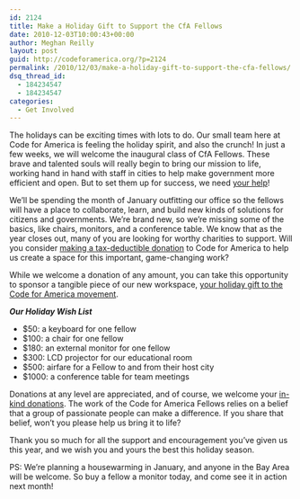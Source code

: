 ```yaml
---
id: 2124
title: Make a Holiday Gift to Support the CfA Fellows
date: 2010-12-03T10:00:43+00:00
author: Meghan Reilly
layout: post
guid: http://codeforamerica.org/?p=2124
permalink: /2010/12/03/make-a-holiday-gift-to-support-the-cfa-fellows/
dsq_thread_id:
  - 184234547
  - 184234547
categories:
  - Get Involved
---
```

[<img class="alignleft size-medium wp-image-2125" title="gift" src="http://codeforamerica.org/wp-content/uploads/2010/12/gift-300x198.gif" alt="" />](http://bit.ly/cfa-gift10)The holidays can be exciting times with lots to do. Our small team here at Code for America is feeling the holiday spirit, and also the crunch! In just a few weeks, we will welcome the inaugural class of CfA Fellows. These brave and talented souls will really begin to bring our mission to life, working hand in hand with staff in cities to help make government more efficient and open. But to set them up for success, we need [your help](http://bit.ly/cfa-gift10)!

We&#8217;ll be spending the month of January outfitting our office so the fellows will have a place to collaborate, learn, and build new kinds of solutions for citizens and governments. We&#8217;re brand new, so we&#8217;re missing some of the basics, like chairs, monitors, and a conference table. We know that as the year closes out, many of you are looking for worthy charities to support. Will you consider [making a tax-deductible donation](http://bit.ly/cfa-gift10) to Code for America to help us create a space for this important, game-changing work?

While we welcome a donation of any amount, you can take this opportunity to sponsor a tangible piece of our new workspace, [your holiday gift to the Code for America movement](http://bit.ly/cfa-gift10).

**_Our Holiday Wish List_**

  * [<img class="size-full wp-image-2123 alignright" title="donate-simple2" src="http://codeforamerica.org/wp-content/uploads/2010/12/donate-simple2.png" alt="" />](http://bit.ly/cfa-gift10)$50: a keyboard for one fellow
  * $100: a chair for one fellow
  * $180: an external monitor for one fellow
  * $300: LCD projector for our educational room
  * $500: airfare for a Fellow to and from their host city
  * $1000: a conference table for team meetings

Donations at any level are appreciated, and of course, we welcome your [in-kind donations](http://codeforamerica.org/supplies). The work of the Code for America Fellows relies on a belief that a group of passionate people can make a difference. If you share that belief, won&#8217;t you please help us bring it to life?<!--more-->

Thank you so much for all the support and encouragement you&#8217;ve given us this year, and we wish you and yours the best this holiday season.

PS: We&#8217;re planning a housewarming in January, and anyone in the Bay Area will be welcome. So buy a fellow a monitor today, and come see it in action next month!